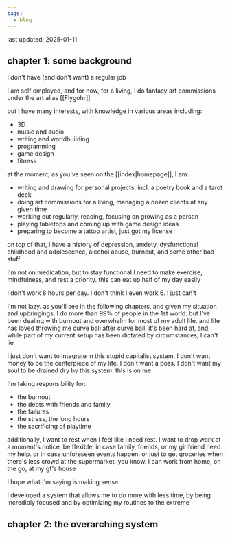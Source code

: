 ```yaml
---
tags:
  - blog
---
```

last updated: 2025-01-11

## chapter 1: some background

I don't have (and don't want) a regular job

I am self employed, and for now, for a living, I do fantasy art commissions under the art alias [[Flygohr]]

but I have many interests, with knowledge in various areas including:
- 3D
- music and audio
- writing and worldbuilding
- programming
- game design
- fitness

at the moment, as you've seen on the [[index|homepage]], I am:
- writing and drawing for personal projects, incl. a poetry book and a tarot deck
- doing art commissions for a living, managing a dozen clients at any given time
- working out regularly, reading, focusing on growing as a person
- playing tabletops and coming up with game design ideas
- preparing to become a tattoo artist, just got my license

on top of that, I have a history of depression, anxiety, dysfunctional childhood and adolescence, alcohol abuse, burnout, and some other bad stuff

I'm not on medication, but to stay functional I need to make exercise, mindfulness, and rest a priority. this can eat up half of my day easily

I don't work 8 hours per day. I don't think I even work 6. I just can't

I'm not lazy. as you'll see in the following chapters, and given my situation and upbringings, I do more than 99% of people in the 1st world. but I've been dealing with burnout and overwhelm for most of my adult life. and life has loved throwing me curve ball after curve ball. it's been hard af, and while part of my current setup has been dictated by circumstances, I can't lie

I just don't want to integrate in this stupid capitalist system. I don't want money to be the centerpiece of my life. I don't want a boss. I don't want my soul to be drained dry by this system. this is on me

I'm taking responsibility for:
- the burnout
- the debts with friends and family
- the failures
- the stress, the long hours
- the sacrificing of playtime

additionally, I want to rest when I feel like I need rest. I want to drop work at a moment's notice, be flexible, in case family, friends, or my girlfriend need my help. or in case unforeseen events happen. or just to get groceries when there's less crowd at the supermarket, you know. I can work from home, on the go, at my gf's house

I hope what I'm saying is making sense

I developed a system that allows me to do more with less time, by being incredibly focused and by optimizing my routines to the extreme

## chapter 2: the overarching system


